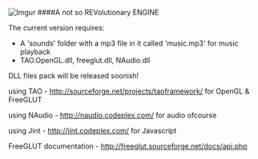 ![Imgur](http://i.imgur.com/x91vgSu.png)
####A not so REVolutionary ENGINE

The current version requires:
- A 'sounds' folder with a mp3 file in it called 'music.mp3' for music playback
- TAO.OpenGL.dll, freeglut.dll, NAudio.dll

DLL files pack will be released soonish!

using TAO - http://sourceforge.net/projects/taoframework/ for OpenGL & FreeGLUT

using NAudio - http://naudio.codeplex.com/ for audio ofcourse

using Jint - http://jint.codeplex.com/ for Javascript

FreeGLUT documentation - http://freeglut.sourceforge.net/docs/api.php
